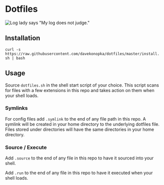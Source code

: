 # Dotfiles

![Log lady says "My log does not judge."](https://media.giphy.com/media/l41m6QYDHcEEwjo52/giphy.gif)

## Installation

`curl -s https://raw.githubusercontent.com/davekonopka/dotfiles/master/install.sh | bash`

## Usage

Source `dotfiles.sh` in the shell start script of your choice. This script scans for files with a few extensions in this repo and takes action on them when your shell loads.

### Symlinks

For config files add `.symlink` to the end of any file path in this repo. A symlink will be created in your home directory to the underlying dotfiles file. Files stored under directories will have the same directories in your home directory.

### Source / Execute

Add `.source` to the end of any file in this repo to have it sourced into your shell.

Add `.run` to the end of any file in this repo to have it executed when your shell loads.
